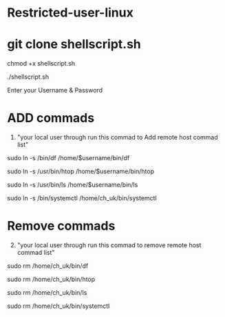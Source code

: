 # Restricted-user-linux
# git clone shellscript.sh

chmod +x shellscript.sh

./shellscript.sh

Enter your Username & Password

# ADD commads 
1. "your local user through run this commad to Add remote host commad list"
   
sudo ln -s /bin/df /home/$username/bin/df

sudo ln -s /usr/bin/htop /home/$username/bin/htop

sudo ln -s /usr/bin/ls /home/$username/bin/ls

sudo ln -s /bin/systemctl /home/ch_uk/bin/systemctl


# Remove commads 
2. "your local user through run this commad to remove remote host commad list"
   
sudo rm /home/ch_uk/bin/df

sudo rm /home/ch_uk/bin/htop

sudo rm /home/ch_uk/bin/ls

sudo rm /home/ch_uk/bin/systemctl

